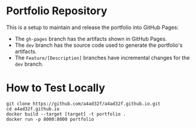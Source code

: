 # Portfolio Repository

This is a setup to maintain and release the portfolio into GitHub Pages:

* The `gh-pages` branch has the artifacts shown in GitHub Pages.
* The `dev` branch has the source code used to generate the portfolio's artifacts.
* The `Feature/[Description]` branches have incremental changes for the `dev` branch.

# How to Test Locally

```
git clone https://github.com/a4ad32f/a4ad32f.github.io.git
cd a4ad32f.github.io
docker build --target [target] -t portfolio .
docker run -p 8000:8000 portfolio
```
